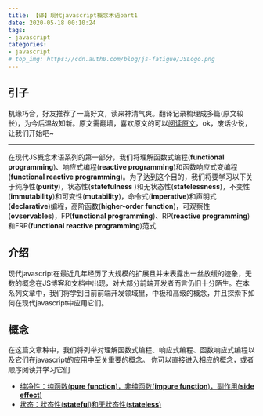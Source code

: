 ```yaml
---
title: 【译】现代javascript概念术语part1
date: 2020-05-18 00:10:24
tags: 
- javascript
categories:
- javascript
# top_img: https://cdn.auth0.com/blog/js-fatigue/JSLogo.png
---
```


## 引子
机缘巧合，好友推荐了一篇好文，读来神清气爽。翻译记录梳理成多篇(原文较长)，为今后温故知新。原文需翻墙，喜欢原文的可以[阅读原文](https://auth0.com/blog/glossary-of-modern-javascript-concepts/)，ok，废话少说，让我们开始吧~
****

在现代JS概念术语系列的第一部分，我们将理解函数式编程(**functional programming**)、响应式编程(**reactive programming**)和函数响应式变编程(**functional reactive programming**)。为了达到这个目的，我们将要学习以下关于纯净性(**purity**)，状态性(**statefulness**
)和无状态性(**statelessness**)，不变性(**immutability**)和可变性(**mutability**)，命令式(**imperative**)和声明式(**declarative**)编程，高阶函数(**higher-order function**)，可观察性(**ovservables**)，FP(**functional programming**)、RP(**reactive programming**)和FRP(**functional reactive programming**)范式

## 介绍
现代javascript在最近几年经历了大规模的扩展且并未表露出一丝放缓的迹象，无数的概念在JS博客和文档中出现，对大部分前端开发者而言仍旧十分陌生。在本系列文章中，我们将学到目前前端开发领域里，中极和高级的概念，并且探索下如何在现代javascript中应用它们。

## 概念
在这篇文章种中，我们将列举对理解函数式编程、响应式编程、函数响应式编程以及它们在javascript的应用中至关重要的概念。
你可以直接进入相应的概念，或者顺序阅读并学习它们
+ [纯净性：纯函数(**pure function**)，非纯函数(**impure function**)，副作用(**side effect**)](/2020/05/18/modern-javascript-concepts-1-purity/)
+ [状态：状态性(**stateful**)和无状态性(**stateless**)](/2020/05/18/modern-javascript-concepts-1-state/)
